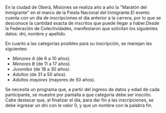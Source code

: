 En la ciudad de Oberá, Misiones se realiza año a año la "Maratón del Inmigrante" en el marco de la Fiesta Nacional del Inmigrante.El evento cuenta con un día de inscripciones el día anterior a la carrera, por lo que se desconoce la cantidad exacta de inscritos que puede llegar a haber.Desde la Federación de Colectividades, manifestaron que solicitan los siguientes datos: dni, nombre y apellido.

En cuanto a las categorias posibles para su inscripción, se manejan las siguientes:

- *Menores A* (de 6 a 10 años).
- *Menores B* (de 11 a 17 años).
- *Juveniles* (de 18 a 30 años).
- *Adultos* (de 31 a 50 años).
- *Adultos mayores* (mayores de 50 años).

Se necesita un programa que, a partir del ingreso de datos y edad de cada participante, se muestre por pantalla a que categoría debe ser inscrito. Cabe destacar que, al finalizar el día, para dar fin a las inscripciones, se debe ingresar un dni con le valor 0, y que un nombre con la palabra fin.